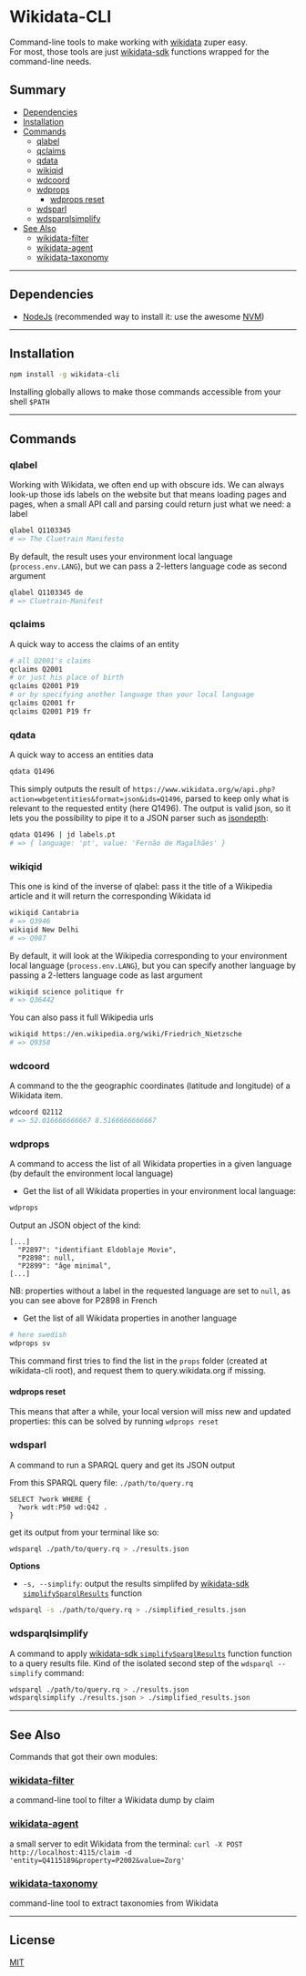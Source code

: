 # Wikidata-CLI
Command-line tools to make working with [wikidata](https://wikidata.org) zuper easy.<br>
For most, those tools are just [wikidata-sdk](https://www.npmjs.com/package/wikidata-sdk) functions wrapped for the command-line needs.

## Summary
- [Dependencies](#dependencies)
- [Installation](#installation)
- [Commands](#commands)
  - [qlabel](#qlabel)
  - [qclaims](#qclaims)
  - [qdata](#qdata)
  - [wikiqid](#wikiqid)
  - [wdcoord](#wdcoord)
  - [wdprops](#wdprops)
    - [wdprops reset](#wdprops-reset)
  - [wdsparl](#wdsparl)
  - [wdsparqlsimplify](#wdsparqlsimplify)
- [See Also](#see-also)
  - [wikidata-filter](#wikidata-filter)
  - [wikidata-agent](#wikidata-agent)
  - [wikidata-taxonomy](#wikidata-taxonomy)

-------------

## Dependencies
* [NodeJs](https://nodejs.org)
(recommended way to install it: use the awesome [NVM](https://github.com/creationix/nvm))

-------------

## Installation
```sh
npm install -g wikidata-cli
```
Installing globally allows to make those commands accessible from your shell `$PATH`

-------------

## Commands

### qlabel
Working with Wikidata, we often end up with obscure ids. We can always look-up those ids labels on the website but that means loading pages and pages, when a small API call and parsing could return just what we need: a label
```sh
qlabel Q1103345
# => The Cluetrain Manifesto
```
By default, the result uses your environment local language (`process.env.LANG`), but we can pass a 2-letters language code as second argument
```sh
qlabel Q1103345 de
# => Cluetrain-Manifest
```

### qclaims
A quick way to access the claims of an entity
```sh
# all Q2001's claims
qclaims Q2001
# or just his place of birth
qclaims Q2001 P19
# or by specifying another language than your local language
qclaims Q2001 fr
qclaims Q2001 P19 fr
```

### qdata
A quick way to access an entities data
```sh
qdata Q1496
```
This simply outputs the result of `https://www.wikidata.org/w/api.php?action=wbgetentities&format=json&ids=Q1496`, parsed to keep only what is relevant to the requested entity (here Q1496).
The output is valid json, so it lets you the possibility to pipe it to a JSON parser such as [jsondepth](https://www.npmjs.com/package/jsondepth):
```sh
qdata Q1496 | jd labels.pt
# => { language: 'pt', value: 'Fernão de Magalhães' }
```

### wikiqid
This one is kind of the inverse of qlabel: pass it the title of a Wikipedia article and it will return the corresponding Wikidata id
```sh
wikiqid Cantabria
# => Q3946
wikiqid New Delhi
# => Q987
```
By default, it will look at the Wikipedia corresponding to your environment local language (`process.env.LANG`), but you can specify another language by passing a 2-letters language code as last argument
```sh
wikiqid science politique fr
# => Q36442
```

You can also pass it full Wikipedia urls
```sh
wikiqid https://en.wikipedia.org/wiki/Friedrich_Nietzsche
# => Q9358
```

### wdcoord
A command to the the geographic coordinates (latitude and longitude) of a Wikidata item.

```sh
wdcoord Q2112
# => 52.016666666667 8.5166666666667
```

### wdprops
A command to access the list of all Wikidata properties in a given language (by default the environment local language)

* Get the list of all Wikidata properties in your environment local language:
```sh
wdprops
```
Output an JSON object of the kind:
```
[...]
  "P2897": "identifiant Eldoblaje Movie",
  "P2898": null,
  "P2899": "âge minimal",
[...]
```
NB: properties without a label in the requested language are set to `null`, as you can see above for P2898 in French

* Get the list of all Wikidata properties in another language
```sh
# here swedish
wdprops sv
```

This command first tries to find the list in the `props` folder (created at wikidata-cli root), and request them to query.wikidata.org if missing.

#### wdprops reset
This means that after a while, your local version will miss new and updated properties: this can be solved by running `wdprops reset`

### wdsparl
A command to run a SPARQL query and get its JSON output

From this SPARQL query file: `./path/to/query.rq`
```sparql
SELECT ?work WHERE {
  ?work wdt:P50 wd:Q42 .
}
```
get its output from your terminal like so:

```sh
wdsparql ./path/to/query.rq > ./results.json
```

**Options**
* `-s, --simplify`: output the results simplifed by [wikidata-sdk `simplifySparqlResults`](https://github.com/maxlath/wikidata-sdk#simplify-sparql-results) function

```sh
wdsparql -s ./path/to/query.rq > ./simplified_results.json
```

### wdsparqlsimplify
A command to apply [wikidata-sdk `simplifySparqlResults`](https://github.com/maxlath/wikidata-sdk#simplify-sparql-results) function function to a query results file. Kind of the isolated second step of the `wdsparql --simplify` command:
```sh
wdsparql ./path/to/query.rq > ./results.json
wdsparqlsimplify ./results.json > ./simplified_results.json
```

-------------

## See Also
Commands that got their own modules:
### [wikidata-filter](https://npmjs.com/package/wikidata-filter)
a command-line tool to filter a Wikidata dump by claim

### [wikidata-agent](https://github.com/maxlath/wikidata-agent)
a small server to edit Wikidata from the terminal:
`curl -X POST http://localhost:4115/claim -d 'entity=Q4115189&property=P2002&value=Zorg'`

### [wikidata-taxonomy](https://github.com/nichtich/wikidata-taxonomy)
command-line tool to extract taxonomies from Wikidata

-------------

## License
[MIT](LICENSE.md)
